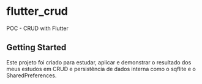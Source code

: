 # flutter_crud

POC - CRUD with Flutter

## Getting Started

Este projeto foi criado para estudar, aplicar e demonstrar o resultado dos meus estudos em CRUD e
persistência de dados interna como o sqflite e o SharedPreferences.

